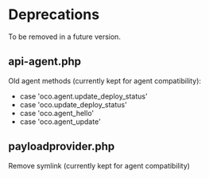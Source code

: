 # Deprecations
To be removed in a future version.

## api-agent.php
Old agent methods (currently kept for agent compatibility):
- case 'oco.agent.update_deploy_status'
- case 'oco.update_deploy_status'
- case 'oco.agent_hello'
- case 'oco.agent_update'

## payloadprovider.php
Remove symlink (currently kept for agent compatibility)
